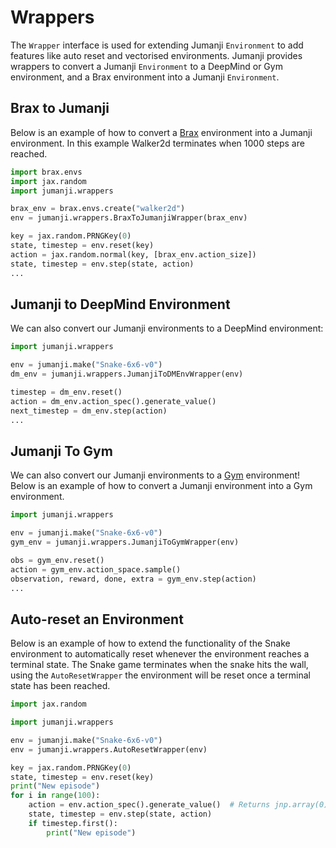 # Wrappers

The `Wrapper` interface is used for extending Jumanji `Environment` to add features like auto reset and vectorised environments.
Jumanji provides wrappers to convert a Jumanji `Environment` to a DeepMind or Gym environment, and a Brax environment into a Jumanji `Environment`.

## Brax to Jumanji
Below is an example of how to convert a [Brax](https://github.com/google/brax) environment into a Jumanji environment. In this example Walker2d
terminates when 1000 steps are reached.

```python
import brax.envs
import jax.random
import jumanji.wrappers

brax_env = brax.envs.create("walker2d")
env = jumanji.wrappers.BraxToJumanjiWrapper(brax_env)

key = jax.random.PRNGKey(0)
state, timestep = env.reset(key)
action = jax.random.normal(key, [brax_env.action_size])
state, timestep = env.step(state, action)
...
```

## Jumanji to DeepMind Environment
We can also convert our Jumanji environments to a DeepMind environment:
```python
import jumanji.wrappers

env = jumanji.make("Snake-6x6-v0")
dm_env = jumanji.wrappers.JumanjiToDMEnvWrapper(env)

timestep = dm_env.reset()
action = dm_env.action_spec().generate_value()
next_timestep = dm_env.step(action)
...
```

## Jumanji To Gym
We can also convert our Jumanji environments to a [Gym](https://github.com/openai/gym) environment!
Below is an example of how to convert a Jumanji environment into a Gym environment.

```python
import jumanji.wrappers

env = jumanji.make("Snake-6x6-v0")
gym_env = jumanji.wrappers.JumanjiToGymWrapper(env)

obs = gym_env.reset()
action = gym_env.action_space.sample()
observation, reward, done, extra = gym_env.step(action)
...
```

## Auto-reset an Environment
Below is an example of how to extend the functionality of the Snake environment to automatically reset whenever the environment reaches a terminal state.
The Snake game terminates when the snake hits the wall, using the `AutoResetWrapper` the environment will be reset once a terminal state has been reached.

```python
import jax.random

import jumanji.wrappers

env = jumanji.make("Snake-6x6-v0")
env = jumanji.wrappers.AutoResetWrapper(env)

key = jax.random.PRNGKey(0)
state, timestep = env.reset(key)
print("New episode")
for i in range(100):
    action = env.action_spec().generate_value()  # Returns jnp.array(0) when using Snake.
    state, timestep = env.step(state, action)
    if timestep.first():
        print("New episode")
```
